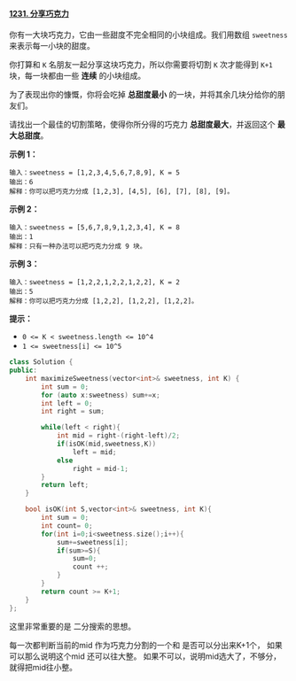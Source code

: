 #### [1231. 分享巧克力](https://leetcode-cn.com/problems/divide-chocolate/)

你有一大块巧克力，它由一些甜度不完全相同的小块组成。我们用数组 `sweetness` 来表示每一小块的甜度。

你打算和 `K` 名朋友一起分享这块巧克力，所以你需要将切割 `K` 次才能得到 `K+1` 块，每一块都由一些 **连续** 的小块组成。

为了表现出你的慷慨，你将会吃掉 **总甜度最小** 的一块，并将其余几块分给你的朋友们。

请找出一个最佳的切割策略，使得你所分得的巧克力 **总甜度最大**，并返回这个 **最大总甜度**。

 

**示例 1：**

```
输入：sweetness = [1,2,3,4,5,6,7,8,9], K = 5
输出：6
解释：你可以把巧克力分成 [1,2,3], [4,5], [6], [7], [8], [9]。
```

**示例 2：**

```
输入：sweetness = [5,6,7,8,9,1,2,3,4], K = 8
输出：1
解释：只有一种办法可以把巧克力分成 9 块。
```

**示例 3：**

```
输入：sweetness = [1,2,2,1,2,2,1,2,2], K = 2
输出：5
解释：你可以把巧克力分成 [1,2,2], [1,2,2], [1,2,2]。
```

 

**提示：**

- `0 <= K < sweetness.length <= 10^4`
- `1 <= sweetness[i] <= 10^5`

```cpp
class Solution {
public:
    int maximizeSweetness(vector<int>& sweetness, int K) {
        int sum = 0;
        for (auto x:sweetness) sum+=x;
        int left = 0;
        int right = sum;

        while(left < right){
            int mid = right-(right-left)/2;
            if(isOK(mid,sweetness,K))
                left = mid;
            else
                right = mid-1;
        }
        return left;
    }

    bool isOK(int S,vector<int>& sweetness, int K){
        int sum = 0;
        int count= 0;
        for(int i=0;i<sweetness.size();i++){
            sum+=sweetness[i];
            if(sum>=S){
                sum=0;
                count ++;
            }
        }
        return count >= K+1;
    }
};
```

这里非常重要的是 二分搜索的思想。

每一次都判断当前的mid 作为巧克力分割的一个和 是否可以分出来K+1个， 如果可以那么说明这个mid 还可以往大整。 如果不可以，说明mid选大了，不够分，就得把mid往小整。
